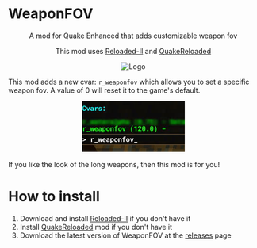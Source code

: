 # WeaponFOV
<p align="center">A mod for Quake Enhanced that adds customizable weapon fov</p>
<p align="center">This mod uses <a href="https://github.com/Reloaded-Project/Reloaded-II">Reloaded-II</a> and <a href="https://github.com/jpiolho/QuakeReloaded">QuakeReloaded</a></p>
<p align="center"><img width="256" height="256" alt="Logo" src="https://github.com/jpiolho/QuakeReloaded-WeaponFOV/blob/main/WeaponFOV/Preview.png"></p>

This mod adds a new cvar: `r_weaponfov` which allows you to set a specific weapon fov. A value of 0 will reset it to the game's default.

<p align="center"><img src="https://github.com/jpiolho/QuakeReloaded-WeaponFOV/blob/main/docs/cvar.jpg"></p>

If you like the look of the long weapons, then this mod is for you!

# How to install
1. Download and install [Reloaded-II](https://github.com/Reloaded-Project/Reloaded-II) if you don't have it
2. Install [QuakeReloaded](https://github.com/jpiolho/QuakeReloaded) mod if you don't have it
3. Download the latest version of WeaponFOV at the [releases](https://github.com/jpiolho/QuakeReloaded-WeaponFOV/releases) page
